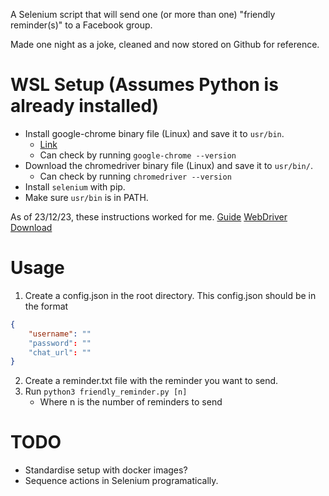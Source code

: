 A Selenium script that will send one (or more than one) "friendly reminder(s)" to a Facebook group.

Made one night as a joke, cleaned and now stored on Github for reference.

# WSL Setup (Assumes Python is already installed)
- Install google-chrome binary file (Linux) and save it to `usr/bin`.
    - [Link](https://chromedriver.chromium.org/downloads)
    - Can check by running `google-chrome --version`
- Download the chromedriver binary file (Linux) and save it to `usr/bin/`.
    - Can check by running `chromedriver --version`
- Install `selenium` with pip.
- Make sure `usr/bin` is in PATH.

As of 23/12/23, these instructions worked for me.
[Guide](https://www.gregbrisebois.com/posts/chromedriver-in-wsl2/)
[WebDriver Download](https://chromedriver.chromium.org/downloads)

# Usage
1. Create a config.json in the root directory.
This config.json should be in the format
``` json
{
    "username": ""
    "password": ""
    "chat_url": ""
}
```
2. Create a reminder.txt file with the reminder you want to send.
3. Run `python3 friendly_reminder.py [n]`
    - Where n is the number of reminders to send

# TODO
- Standardise setup with docker images?
- Sequence actions in Selenium programatically.
